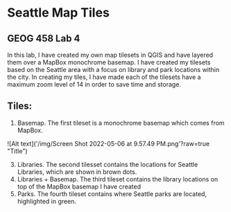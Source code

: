 # Seattle Map Tiles
## GEOG 458 Lab 4

In this lab, I have created my own map tilesets in QGIS and have layered them over a MapBox monochrome basemap. I have created my tilesets based on the Seattle area with a focus on library and park locations within the city. In creating my tiles, I have made each of the tilesets have a maximum zoom level of 14 in order to save time and storage. 

## Tiles:

1. Basemap. The first tileset is a monochrome basemap which comes from MapBox. 

![Alt text]('/img/Screen Shot 2022-05-06 at 9.57.49 PM.png'?raw=true "Title")

3. Libraries. The second tilesset contains the locations for Seattle Libraries, which are shown in brown dots.
4. Libraries + Basemap. The third tileset contains the library locations on top of the MapBox basemap I have created
5. Parks. The fourth tileset contains where Seattle parks are located, highlighted in green. 



